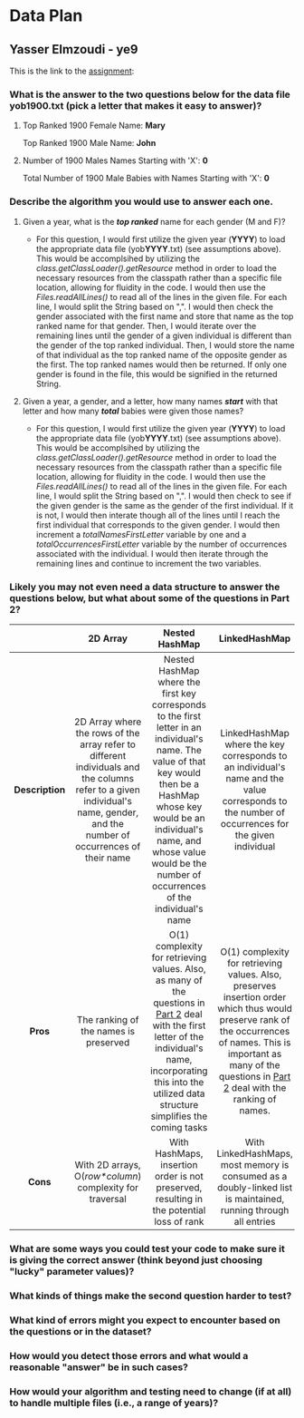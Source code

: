 # Data Plan
## Yasser Elmzoudi - ye9

This is the link to the [assignment](http://www.cs.duke.edu/courses/compsci307/current/assign/01_data/):


### What is the answer to the two questions below for the data file yob1900.txt (pick a letter that makes it easy to answer)? 
1.  Top Ranked 1900 Female Name:  **Mary**

    Top Ranked 1900 Male Name:    **John**

1.  Number of 1900 Males Names Starting with 'X':                  **0**

    Total Number of 1900 Male Babies with Names Starting with 'X':  **0**

### Describe the algorithm you would use to answer each one.
1. Given a year, what is the ***top ranked*** name for each gender (M and F)?
    - For this question, I would first utilize the given year (**YYYY**)  to load the appropriate data file (yob**YYYY**.txt) (see assumptions above). This would be accomplsihed by utilizing the *class.getClassLoader().getResource* method in order to load the necessary resources from the classpath rather than a specific file location, allowing for fluidity in the code. I would then use the *Files.readAllLines()* to read all of the lines in the given file. For each line, I would split the String based on ",". I would then check the gender associated with the first name and store that name as the top ranked name for that gender. Then, I would iterate over the remaining lines until the gender of a given individual is different than the gender of the top ranked individual. Then, I would store the name of that individual as the top ranked name of the opposite gender as the first. The top ranked names would then be returned. If only one gender is found in the file, this would be signified in the returned String.

1. Given a year, a gender, and a letter, how many names ***start*** with that letter and how many ***total*** babies were given those names?
    - For this question, I would first utilize the given year (**YYYY**)  to load the appropriate data file (yob**YYYY**.txt) (see assumptions above). This would be accomplsihed by utilizing the *class.getClassLoader().getResource* method in order to load the necessary resources from the classpath rather than a specific file location, allowing for fluidity in the code. I would then use the *Files.readAllLines()* to read all of the lines in the given file. For each line, I would split the String based on ",". I would then check to see if the given gender is the same as the gender of the first individual. If it is not, I would then interate though all of the lines until I reach the first individual that corresponds to the given gender. I would then increment a *totalNamesFirstLetter* variable by one and a *totalOccurrencesFirstLetter* variable by the number of occurrences associated with the individual. I would then iterate through the remaining lines and continue to increment the two variables.

### Likely you may not even need a data structure to answer the questions below, but what about some of the questions in Part 2?

|                 |     2D Array      | Nested HashMap |   LinkedHashMap   |
|:---------------:|:-----------------:|:--------------:|:-----------------------:|
| **Description** |    2D Array where the rows of the array refer to different individuals and the columns refer to a given individual's name, gender, and the number of occurrences of their name     | Nested HashMap where the first key corresponds to the first letter in an individual's name. The value of that key would then be a HashMap whose key would be an individual's name, and whose value would be the number of occurrences of the individual's name             |  LinkedHashMap where the key corresponds to an individual's name and the value corresponds to the number of occurrences for the given individual |
|     **Pros**     | The ranking of the names is preserved |      O(1) complexity for retrieving values. Also, as many of the questions in [Part 2](https://www2.cs.duke.edu/courses/fall20/compsci307d/assign/01_data/part2.php) deal with the first letter of the individual's name, incorporating this into the utilized data structure simplifies the coming tasks       |   O(1) complexity for retrieving values. Also, preserves insertion order which thus would preserve rank of the occurrences of names. This is important as many of the questions in [Part 2](https://www2.cs.duke.edu/courses/fall20/compsci307d/assign/01_data/part2.php) deal with the ranking of names.   |
|     **Cons**     |     With 2D arrays, O(*row\*column*) complexity for traversal      |   With HashMaps, insertion order is not preserved, resulting in the potential loss of rank              |   With LinkedHashMaps, most memory is consumed as a doubly-linked list is maintained, running through all entries   |

### What are some ways you could test your code to make sure it is giving the correct answer (think beyond just choosing "lucky" parameter values)?



### What kinds of things make the second question harder to test?

### What kind of errors might you expect to encounter based on the questions or in the dataset?

### How would you detect those errors and what would a reasonable "answer" be in such cases?

### How would your algorithm and testing need to change (if at all) to handle multiple files (i.e., a range of years)?

